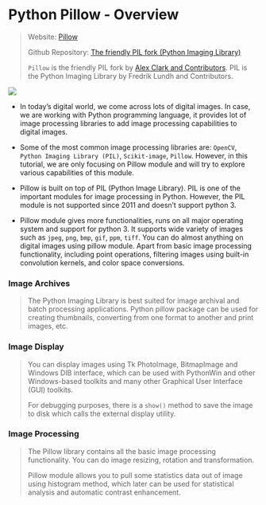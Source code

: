 # Python Pillow - Overview

> Website: <a href="https://pillow.readthedocs.io/en/stable/">Pillow</a>
>
> Github Repository: <a href="https://github.com/python-pillow">The friendly PIL fork (Python Imaging Library)</a>
>
> `Pillow` is the friendly PIL fork by <a href="https://github.com/python-pillow/Pillow/graphs/contributors">Alex Clark and Contributors</a>. PIL is the Python Imaging Library by Fredrik Lundh and Contributors.

<img src="https://raw.githubusercontent.com/python-pillow/pillow-logo/main/pillow-logo-dark-text-1280x640.png">

* In today’s digital world, we come across lots of digital images. In case, we are working with Python programming language, it provides lot of image processing libraries to add image processing capabilities to digital images.

* Some of the most common image processing libraries are: `OpenCV`, `Python Imaging Library (PIL)`, `Scikit-image`, `Pillow`. However, in this tutorial, we are only focusing on Pillow module and will try to explore various capabilities of this module.

* Pillow is built on top of PIL (Python Image Library). PIL is one of the important modules for image processing in Python. However, the PIL module is not supported since 2011 and doesn’t support python 3.

* Pillow module gives more functionalities, runs on all major operating system and support for python 3. It supports wide variety of images such as `jpeg`, `png`, `bmp`, `gif`, `ppm`, `tiff`. You can do almost anything on digital images using pillow module. Apart from basic image processing functionality, including point operations, filtering images using built-in convolution kernels, and color space conversions.

### Image Archives
> The Python Imaging Library is best suited for image archival and batch processing applications. Python pillow package can be used for creating thumbnails, converting from one format to another and print images, etc.

### Image Display
> You can display images using Tk PhotoImage, BitmapImage and Windows DIB interface, which can be used with PythonWin and other Windows-based toolkits and many other Graphical User Interface (GUI) toolkits.
>
> For debugging purposes, there is a `show()` method to save the image to disk which calls the external display utility.

### Image Processing
> The Pillow library contains all the basic image processing functionality. You can do image resizing, rotation and transformation.
>
> Pillow module allows you to pull some statistics data out of image using histogram method, which later can be used for statistical analysis and automatic contrast enhancement.
